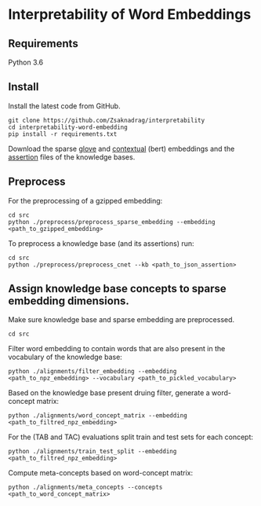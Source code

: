 # Interpretability of Word Embeddings
## Requirements
Python 3.6
## Install
Install the latest code from GitHub.

    git clone https://github.com/Zsaknadrag/interpretability
    cd interpretability-word-embedding
    pip install -r requirements.txt

Download the sparse [glove][1] and [contextual][2] (bert) embeddings and the [assertion][3] files of the knowledge bases.
## Preprocess
For the preprocessing of a gzipped embedding:
	
	cd src
	python ./preprocess/preprocess_sparse_embedding --embedding <path_to_gzipped_embedding>
	
To preprocess a knowledge base (and its assertions) run:

	cd src
	python ./preprocess/preprocess_cnet --kb <path_to_json_assertion>
	
## Assign knowledge base concepts to sparse embedding dimensions.
Make sure knowledge base and sparse embedding are preprocessed.

	cd src
	
Filter word embedding to contain words that are also present in the vocabulary of the knowledge base:

	python ./alignments/filter_embedding --embedding <path_to_npz_embedding> --vocabulary <path_to_pickled_vocabulary>

Based on the knowledge base present druing filter, generate a word-concept matrix:

	python ./alignments/word_concept_matrix --embedding <path_to_filtred_npz_embedding>
	
For the (TAB and TAC) evaluations split train and test sets for each concept:

	python ./alignments/train_test_split --embedding <path_to_filtred_npz_embedding>

Compute meta-concepts based on word-concept matrix:

	python ./alignments/meta_concepts --concepts <path_to_word_concept_matrix>
	
[1]: http://rgai.inf.u-szeged.hu/~berend/interpretability/sparse_glove_extended/
[2]: http://rgai.inf.u-szeged.hu/~berend/interpretability/contextual/
[3]: https://drive.google.com/open?id=19APSLGWn1IGAaWkpg9x-PoJo-fHI0SvS
